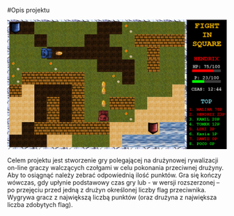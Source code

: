 #Opis projektu

![Przewidywany wygląd](https://github.com/drzazga888/Fight-in-Square/blob/master/docs/sample_ui.png)

Celem projektu jest stworzenie gry polegającej na drużynowej rywalizacji on-line graczy walczących czołgami w celu pokonania przeciwnej drużyny. Aby to osiągnąć należy zebrać odpowiednią ilość punktów. Gra się kończy wówczas, gdy upłynie podstawowy czas gry lub - w wersji rozszerzonej – po przejęciu przed jedną z drużyn określonej liczby flag przeciwnika. Wygrywa gracz z największą liczbą punktów (oraz drużyna z największa liczba zdobytych flag).
